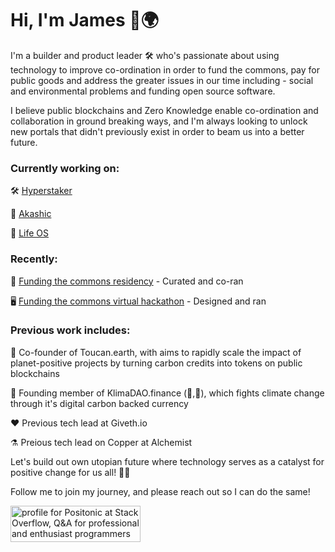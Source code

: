 # Hi, I'm James 🌱🌍 

I'm a builder and product leader 🛠 who's passionate about using technology to improve co-ordination in order to fund the commons, pay for public goods and address the greater issues in our time including - social and environmental problems and funding open source software. 

I believe public blockchains and Zero Knowledge enable co-ordination and collaboration in ground breaking ways, and I'm always looking to unlock new portals that didn't previously exist in order to beam us into a better future.

### Currently working on:

🛠️ [Hyperstaker](https://hyperstaker.com)

💖 [Akashic](https://akashic.xyz)

🎯 [Life OS](https://ai-todo-six.vercel.app/)


### Recently:

🏡 [Funding the commons residency](https://www.fundingthecommons.io/residencies) - Curated and co-ran

🖥️ [Funding the commons virtual hackathon](https://www.fundingthecommons.io/hackathons) - Designed and ran


### Previous work includes:

🌱 Co-founder of Toucan.earth, with aims to rapidly scale the impact of planet-positive projects by turning carbon credits into tokens on public blockchains

🌴 Founding member of KlimaDAO.finance (🌳,🌳), which fights climate change through it's digital carbon backed currency

❤️ Previous tech lead at Giveth.io

⚗️ Preious tech lead on Copper at Alchemist

Let's build out own utopian future where technology serves as a catalyst for positive change for us all! 🌿🌐

Follow me to join my journey, and please reach out so I can do the same! 

<a href="https://stackoverflow.com/users/382135/positonic"><img src="https://stackoverflow.com/users/flair/382135.png" width="208" height="58" alt="profile for Positonic at Stack Overflow, Q&amp;A for professional and enthusiast programmers" title="profile for Positonic at Stack Overflow, Q&amp;A for professional and enthusiast programmers"></a>
